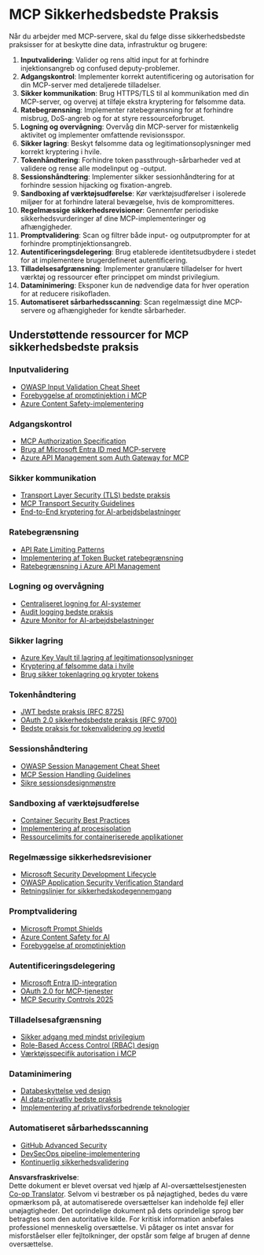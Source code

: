 <!--
CO_OP_TRANSLATOR_METADATA:
{
  "original_hash": "90bfc6f3be00e34f6124e2a24bf94167",
  "translation_date": "2025-07-17T08:48:25+00:00",
  "source_file": "02-Security/mcp-best-practices.md",
  "language_code": "da"
}
-->
# MCP Sikkerhedsbedste Praksis

Når du arbejder med MCP-servere, skal du følge disse sikkerhedsbedste praksisser for at beskytte dine data, infrastruktur og brugere:

1. **Inputvalidering**: Valider og rens altid input for at forhindre injektionsangreb og confused deputy-problemer.
2. **Adgangskontrol**: Implementer korrekt autentificering og autorisation for din MCP-server med detaljerede tilladelser.
3. **Sikker kommunikation**: Brug HTTPS/TLS til al kommunikation med din MCP-server, og overvej at tilføje ekstra kryptering for følsomme data.
4. **Ratebegrænsning**: Implementer ratebegrænsning for at forhindre misbrug, DoS-angreb og for at styre ressourceforbruget.
5. **Logning og overvågning**: Overvåg din MCP-server for mistænkelig aktivitet og implementer omfattende revisionsspor.
6. **Sikker lagring**: Beskyt følsomme data og legitimationsoplysninger med korrekt kryptering i hvile.
7. **Tokenhåndtering**: Forhindre token passthrough-sårbarheder ved at validere og rense alle modelinput og -output.
8. **Sessionshåndtering**: Implementer sikker sessionhåndtering for at forhindre session hijacking og fixation-angreb.
9. **Sandboxing af værktøjsudførelse**: Kør værktøjsudførelser i isolerede miljøer for at forhindre lateral bevægelse, hvis de kompromitteres.
10. **Regelmæssige sikkerhedsrevisioner**: Gennemfør periodiske sikkerhedsvurderinger af dine MCP-implementeringer og afhængigheder.
11. **Promptvalidering**: Scan og filtrer både input- og outputprompter for at forhindre promptinjektionsangreb.
12. **Autentificeringsdelegering**: Brug etablerede identitetsudbydere i stedet for at implementere brugerdefineret autentificering.
13. **Tilladelsesafgrænsning**: Implementer granulære tilladelser for hvert værktøj og ressourcer efter princippet om mindst privilegium.
14. **Dataminimering**: Eksponer kun de nødvendige data for hver operation for at reducere risikofladen.
15. **Automatiseret sårbarhedsscanning**: Scan regelmæssigt dine MCP-servere og afhængigheder for kendte sårbarheder.

## Understøttende ressourcer for MCP sikkerhedsbedste praksis

### Inputvalidering
- [OWASP Input Validation Cheat Sheet](https://cheatsheetseries.owasp.org/cheatsheets/Input_Validation_Cheat_Sheet.html)
- [Forebyggelse af promptinjektion i MCP](https://modelcontextprotocol.io/docs/guides/security)
- [Azure Content Safety-implementering](./azure-content-safety-implementation.md)

### Adgangskontrol
- [MCP Authorization Specification](https://modelcontextprotocol.io/specification/draft/basic/authorization)
- [Brug af Microsoft Entra ID med MCP-servere](https://den.dev/blog/mcp-server-auth-entra-id-session/)
- [Azure API Management som Auth Gateway for MCP](https://techcommunity.microsoft.com/blog/integrationsonazureblog/azure-api-management-your-auth-gateway-for-mcp-servers/4402690)

### Sikker kommunikation
- [Transport Layer Security (TLS) bedste praksis](https://learn.microsoft.com/security/engineering/solving-tls)
- [MCP Transport Security Guidelines](https://modelcontextprotocol.io/docs/concepts/transports)
- [End-to-End kryptering for AI-arbejdsbelastninger](https://learn.microsoft.com/azure/architecture/example-scenario/confidential/end-to-end-encryption)

### Ratebegrænsning
- [API Rate Limiting Patterns](https://learn.microsoft.com/azure/architecture/patterns/rate-limiting-pattern)
- [Implementering af Token Bucket ratebegrænsning](https://konghq.com/blog/engineering/how-to-design-a-scalable-rate-limiting-algorithm)
- [Ratebegrænsning i Azure API Management](https://learn.microsoft.com/azure/api-management/rate-limit-policy)

### Logning og overvågning
- [Centraliseret logning for AI-systemer](https://learn.microsoft.com/azure/architecture/example-scenario/logging/centralized-logging)
- [Audit logging bedste praksis](https://cheatsheetseries.owasp.org/cheatsheets/Logging_Cheat_Sheet.html)
- [Azure Monitor for AI-arbejdsbelastninger](https://learn.microsoft.com/azure/azure-monitor/overview)

### Sikker lagring
- [Azure Key Vault til lagring af legitimationsoplysninger](https://learn.microsoft.com/azure/key-vault/general/basic-concepts)
- [Kryptering af følsomme data i hvile](https://learn.microsoft.com/security/engineering/data-encryption-at-rest)
- [Brug sikker tokenlagring og krypter tokens](https://youtu.be/uRdX37EcCwg?si=6fSChs1G4glwXRy2)

### Tokenhåndtering
- [JWT bedste praksis (RFC 8725)](https://datatracker.ietf.org/doc/html/rfc8725)
- [OAuth 2.0 sikkerhedsbedste praksis (RFC 9700)](https://datatracker.ietf.org/doc/html/rfc9700)
- [Bedste praksis for tokenvalidering og levetid](https://learn.microsoft.com/entra/identity-platform/access-tokens)

### Sessionshåndtering
- [OWASP Session Management Cheat Sheet](https://cheatsheetseries.owasp.org/cheatsheets/Session_Management_Cheat_Sheet.html)
- [MCP Session Handling Guidelines](https://modelcontextprotocol.io/docs/guides/security)
- [Sikre sessionsdesignmønstre](https://learn.microsoft.com/security/engineering/session-security)

### Sandboxing af værktøjsudførelse
- [Container Security Best Practices](https://learn.microsoft.com/azure/container-instances/container-instances-image-security)
- [Implementering af procesisolation](https://learn.microsoft.com/windows/security/threat-protection/security-policy-settings/user-rights-assignment)
- [Ressourcelimits for containeriserede applikationer](https://kubernetes.io/docs/concepts/configuration/manage-resources-containers/)

### Regelmæssige sikkerhedsrevisioner
- [Microsoft Security Development Lifecycle](https://www.microsoft.com/sdl)
- [OWASP Application Security Verification Standard](https://owasp.org/www-project-application-security-verification-standard/)
- [Retningslinjer for sikkerhedskodegennemgang](https://owasp.org/www-pdf-archive/OWASP_Code_Review_Guide_v2.pdf)

### Promptvalidering
- [Microsoft Prompt Shields](https://learn.microsoft.com/azure/ai-services/content-safety/concepts/jailbreak-detection)
- [Azure Content Safety for AI](https://learn.microsoft.com/azure/ai-services/content-safety/)
- [Forebyggelse af promptinjektion](https://github.com/microsoft/prompt-shield-js)

### Autentificeringsdelegering
- [Microsoft Entra ID-integration](https://learn.microsoft.com/entra/identity-platform/v2-oauth2-auth-code-flow)
- [OAuth 2.0 for MCP-tjenester](https://learn.microsoft.com/security/engineering/solving-oauth)
- [MCP Security Controls 2025](./mcp-security-controls-2025.md)

### Tilladelsesafgrænsning
- [Sikker adgang med mindst privilegium](https://learn.microsoft.com/entra/identity-platform/secure-least-privileged-access)
- [Role-Based Access Control (RBAC) design](https://learn.microsoft.com/azure/role-based-access-control/overview)
- [Værktøjsspecifik autorisation i MCP](https://modelcontextprotocol.io/docs/guides/best-practices)

### Dataminimering
- [Databeskyttelse ved design](https://learn.microsoft.com/compliance/regulatory/gdpr-data-protection-impact-assessments)
- [AI data-privatliv bedste praksis](https://learn.microsoft.com/legal/cognitive-services/openai/data-privacy)
- [Implementering af privatlivsforbedrende teknologier](https://www.microsoft.com/security/blog/2021/07/13/microsofts-pet-project-privacy-enhancing-technologies-in-action/)

### Automatiseret sårbarhedsscanning
- [GitHub Advanced Security](https://github.com/security/advanced-security)
- [DevSecOps pipeline-implementering](https://learn.microsoft.com/azure/devops/migrate/security-validation-cicd-pipeline)
- [Kontinuerlig sikkerhedsvalidering](https://www.microsoft.com/security/blog/2022/04/05/step-by-step-building-a-more-efficient-devsecops-environment/)

**Ansvarsfraskrivelse**:  
Dette dokument er blevet oversat ved hjælp af AI-oversættelsestjenesten [Co-op Translator](https://github.com/Azure/co-op-translator). Selvom vi bestræber os på nøjagtighed, bedes du være opmærksom på, at automatiserede oversættelser kan indeholde fejl eller unøjagtigheder. Det oprindelige dokument på dets oprindelige sprog bør betragtes som den autoritative kilde. For kritisk information anbefales professionel menneskelig oversættelse. Vi påtager os intet ansvar for misforståelser eller fejltolkninger, der opstår som følge af brugen af denne oversættelse.